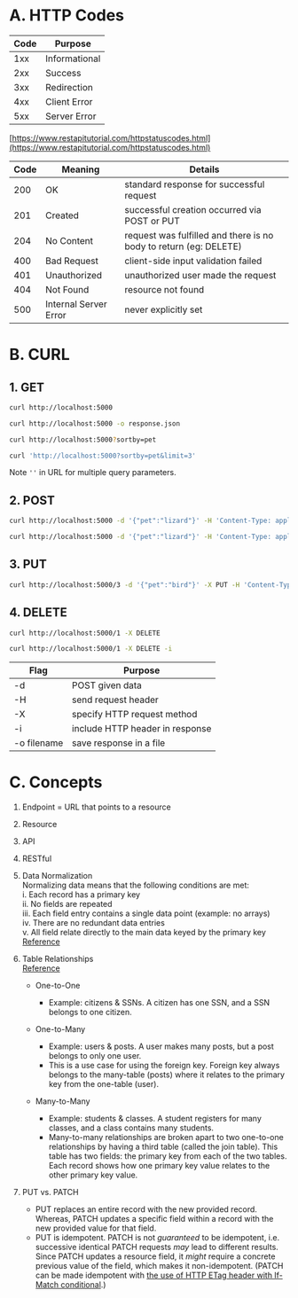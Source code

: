 # A. HTTP Codes

| Code | Purpose       |
| ---- | ------------- |
| 1xx  | Informational |
| 2xx  | Success       |
| 3xx  | Redirection   |
| 4xx  | Client Error  |
| 5xx  | Server Error  |

[https://www.restapitutorial.com/httpstatuscodes.html](https://www.restapitutorial.com/httpstatuscodes.html)

| Code | Meaning               | Details                                                           |
| ---- | --------------------- | ----------------------------------------------------------------- |
| 200  | OK                    | standard response for successful request                          |
| 201  | Created               | successful creation occurred via POST or PUT                      |
| 204  | No Content            | request was fulfilled and there is no body to return (eg: DELETE) |
| 400  | Bad Request           | client-side input validation failed                               |
| 401  | Unauthorized          | unauthorized user made the request                                |
| 404  | Not Found             | resource not found                                                |
| 500  | Internal Server Error | never explicitly set                                              |

# B. CURL

## 1. GET

```bash
curl http://localhost:5000
```

```bash
curl http://localhost:5000 -o response.json
```

```bash
curl http://localhost:5000?sortby=pet
```

```bash
curl 'http://localhost:5000?sortby=pet&limit=3'
```

Note `''` in URL for multiple query parameters.

## 2. POST

```bash
curl http://localhost:5000 -d '{"pet":"lizard"}' -H 'Content-Type: application/json'
```

```bash
curl http://localhost:5000 -d '{"pet":"lizard"}' -H 'Content-Type: application/json' -H 'name:divya' -H 'password: password'  # send authentication credentials
```

## 3. PUT

```bash
curl http://localhost:5000/3 -d '{"pet":"bird"}' -X PUT -H 'Content-Type: application/json'
```

## 4. DELETE

```bash
curl http://localhost:5000/1 -X DELETE
```

```bash
curl http://localhost:5000/1 -X DELETE -i
```

| Flag        | Purpose                         |
| ----------- | ------------------------------- |
| -d          | POST given data                 |
| -H          | send request header             |
| -X          | specify HTTP request method     |
| -i          | include HTTP header in response |
| -o filename | save response in a file         |

# C. Concepts

1. Endpoint = URL that points to a resource
2. Resource
3. API
4. RESTful

5. Data Normalization  
   Normalizing data means that the following conditions are met:  
    i. Each record has a primary key  
    ii. No fields are repeated  
    iii. Each field entry contains a single data point (example: no arrays)  
    iv. There are no redundant data entries  
    v. All field relate directly to the main data keyed by the primary key  
   [Reference](https://www.youtube.com/watch?v=TUsoTNch95w)

6. Table Relationships  
   [Reference](https://www.youtube.com/watch?v=-Bau_Ed18Og)

   - One-to-One
        - Example: citizens & SSNs. A citizen has one SSN, and a SSN belongs to one citizen.

   - One-to-Many
        - Example: users & posts. A user makes many posts, but a post belongs to only one user.
        - This is a use case for using the foreign key. Foreign key always belongs to the many-table (posts) where it relates to the primary key from the one-table (user).

   - Many-to-Many
        - Example: students & classes. A student registers for many classes, and a class contains many students.
        - Many-to-many relationships are broken apart to two one-to-one relationships by having a third table (called the join table). This table has two fields: the primary key from each of the two tables. Each record shows how one primary key value relates to the other primary key value.

7. PUT vs. PATCH

   - PUT replaces an entire record with the new provided record. Whereas, PATCH updates a specific field within a record with the new provided value for that field.
   - PUT is idempotent. PATCH is not _guaranteed_ to be idempotent, i.e. successive identical PATCH requests _may_ lead to different results. Since PATCH updates a resource field, it _might_ require a concrete previous value of the field, which makes it non-idempotent. (PATCH can be made idempotent with [the use of HTTP ETag header with If-Match conditional](http://www.albertoleal.me/posts/how-to-prevent-race-conditions-in-restful-apis.html).)
